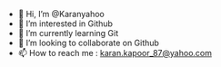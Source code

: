 - 👋 Hi, I’m @Karanyahoo
- 👀 I’m interested in Github
- 🌱 I’m currently learning Git
- 💞️ I’m looking to collaborate on Github
- 📫 How to reach me : karan.kapoor_87@yahoo.com

<!---
Karanyahoo/Karanyahoo is a ✨ special ✨ repository because its `README.md` (this file) appears on your GitHub profile.
You can click the Preview link to take a look at your changes.
--->
